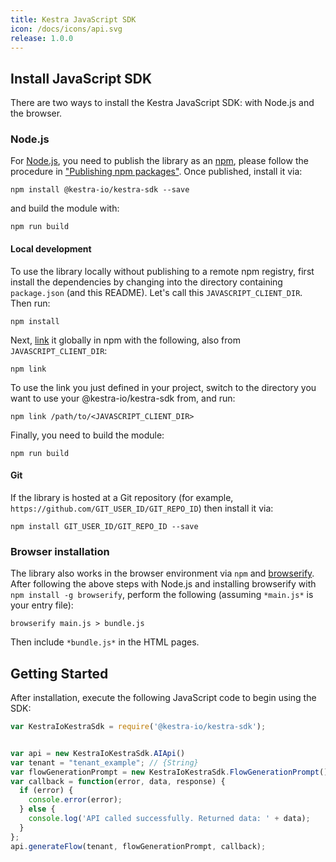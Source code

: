 ```yaml
---
title: Kestra JavaScript SDK
icon: /docs/icons/api.svg
release: 1.0.0
---
```


## Install JavaScript SDK

There are two ways to install the Kestra JavaScript SDK: with Node.js and the browser.

### Node.js

For [Node.js](https://nodejs.org/), you need to publish the library as an [npm](https://www.npmjs.com/), please follow the procedure in ["Publishing npm packages"](https://docs.npmjs.com/getting-started/publishing-npm-packages). Once published, install it via:

```shell
npm install @kestra-io/kestra-sdk --save
```

and build the module with:

```shell
npm run build
```

#### Local development

To use the library locally without publishing to a remote npm registry, first install the dependencies by changing into the directory containing `package.json` (and this README). Let's call this `JAVASCRIPT_CLIENT_DIR`. Then run:

```shell
npm install
```

Next, [link](https://docs.npmjs.com/cli/link) it globally in npm with the following, also from `JAVASCRIPT_CLIENT_DIR`:

```shell
npm link
```

To use the link you just defined in your project, switch to the directory you want to use your @kestra-io/kestra-sdk from, and run:

```shell
npm link /path/to/<JAVASCRIPT_CLIENT_DIR>
```

Finally, you need to build the module:

```shell
npm run build
```

#### Git

If the library is hosted at a Git repository (for example, `https://github.com/GIT_USER_ID/GIT_REPO_ID`)
then install it via:

```shell
npm install GIT_USER_ID/GIT_REPO_ID --save
```

### Browser installation

The library also works in the browser environment via `npm` and [browserify](http://browserify.org/). After following the above steps with Node.js and installing browserify with `npm install -g browserify`,
perform the following (assuming `*main.js*` is your entry file):

```shell
browserify main.js > bundle.js
```

Then include `*bundle.js*` in the HTML pages.

## Getting Started

After installation, execute the following JavaScript code to begin using the SDK:

```javascript
var KestraIoKestraSdk = require('@kestra-io/kestra-sdk');


var api = new KestraIoKestraSdk.AIApi()
var tenant = "tenant_example"; // {String} 
var flowGenerationPrompt = new KestraIoKestraSdk.FlowGenerationPrompt(); // {FlowGenerationPrompt} Prompt and context required for flow generation
var callback = function(error, data, response) {
  if (error) {
    console.error(error);
  } else {
    console.log('API called successfully. Returned data: ' + data);
  }
};
api.generateFlow(tenant, flowGenerationPrompt, callback);
```
